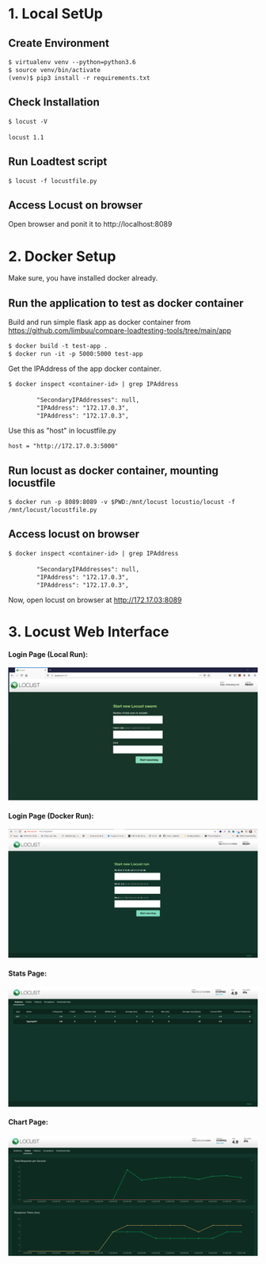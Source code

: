 # 1. Local SetUp
## Create Environment 
```
$ virtualenv venv --python=python3.6
$ source venv/bin/activate
(venv)$ pip3 install -r requirements.txt

```
## Check Installation
```
$ locust -V

locust 1.1
```
## Run Loadtest script
```
$ locust -f locustfile.py
```
## Access Locust on browser
Open browser and ponit it to http://localhost:8089

# 2. Docker Setup
Make sure, you have installed docker already. 
## Run the application to test as docker container
Build and run simple flask app as docker container from https://github.com/limbuu/compare-loadtesting-tools/tree/main/app
```
$ docker build -t test-app .
$ docker run -it -p 5000:5000 test-app
```
Get the IPAddress of the app docker container.
```
$ docker inspect <container-id> | grep IPAddress

        "SecondaryIPAddresses": null,
        "IPAddress": "172.17.0.3",
        "IPAddress": "172.17.0.3",

```
Use this as "host" in locustfile.py
```
host = "http://172.17.0.3:5000"
```

## Run locust as docker container, mounting locustfile
```
$ docker run -p 8089:8089 -v $PWD:/mnt/locust locustio/locust -f /mnt/locust/locustfile.py
```

## Access locust on browser
```
$ docker inspect <container-id> | grep IPAddress

        "SecondaryIPAddresses": null,
        "IPAddress": "172.17.0.3",
        "IPAddress": "172.17.0.3",
 ```
 Now, open locust on browser at http://172.17.03:8089 
 
# 3. Locust Web Interface
#### Login Page (Local Run):

![alt text](https://github.com/limbuu/compare-loadtesting-tools/blob/main/locust/images/locust-local-WI.png)

#### Login Page (Docker Run):
![alt text](https://github.com/limbuu/compare-loadtesting-tools/blob/main/locust/images/locust-docker-WI.png)

#### Stats Page: 
![alt text](https://github.com/limbuu/compare-loadtesting-tools/blob/main/locust/images/locust-stats.png)

#### Chart Page: 
![alt text](https://github.com/limbuu/compare-loadtesting-tools/blob/main/locust/images/locust-chart.png)




